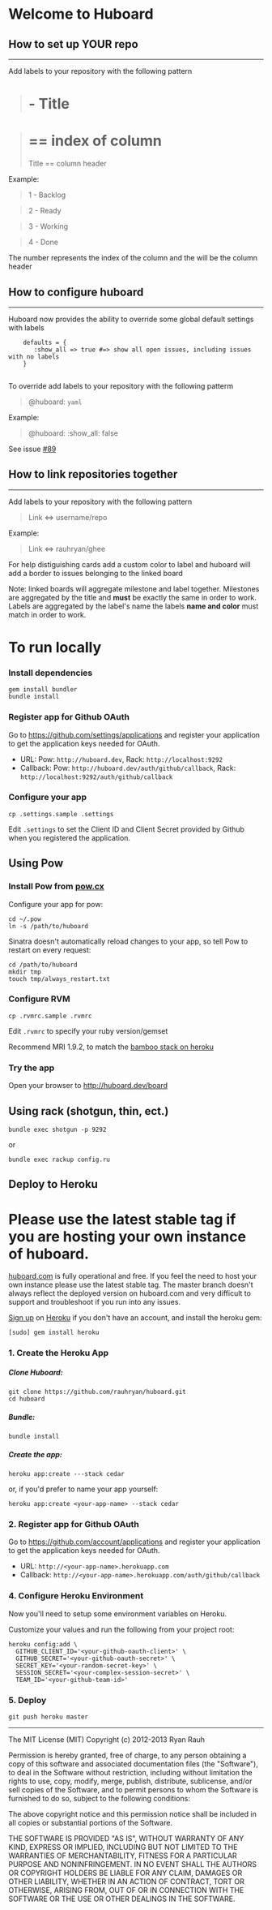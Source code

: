 # Welcome to Huboard

How to set up YOUR repo
--------------------------
* * *

Add labels to your repository with the following pattern

>  # - Title

>  # == index of column
>  Title == column header

Example:

>  1 - Backlog

>  2 - Ready

>  3 - Working

>  4 - Done

The number represents the index of the column and the will be the column header

How to configure huboard
-------------------------
* * * 

Huboard now provides the ability to override some global default
settings with labels

```
    defaults = {
       :show_all => true #=> show all open issues, including issues with no labels
    }


```

To override add labels to your repository with the following patterm

>    @huboard: `yaml`

Example:

>    @huboard: :show_all: false

See issue [#89](https://github.com/rauhryan/huboard/issues/89)


How to link repositories together
--------------------------
* * *

Add labels to your repository with the following pattern

>  Link <=> username/repo

Example:

> Link <=> rauhryan/ghee

For help distiguishing cards add a custom color to label and huboard
will add a border to issues belonging to the linked board

Note:
    linked boards will aggregate milestone and label together.
Milestones are aggregated by the title and **must** be exactly the
same in order to work. Labels are aggregated by the label's name the
labels **name and color** must match in order to work.


# To run locally

### Install dependencies

    gem install bundler
    bundle install

### Register app for Github OAuth

Go to https://github.com/settings/applications and register your
application to get the application keys needed for OAuth.

- URL: Pow: `http://huboard.dev`, Rack: `http://localhost:9292`
- Callback: Pow: `http://huboard.dev/auth/github/callback`, Rack:
  `http://localhost:9292/auth/github/callback`

### Configure your app

    cp .settings.sample .settings

Edit `.settings` to set the Client ID and Client Secret provided by
Github when you registered the application.

## Using Pow

### Install Pow from [pow.cx](http://pow.cx)

Configure your app for pow:

    cd ~/.pow
    ln -s /path/to/huboard

Sinatra doesn't automatically reload changes to your app, so tell Pow to restart on every request:

    cd /path/to/huboard
    mkdir tmp
    touch tmp/always_restart.txt

### Configure RVM

    cp .rvmrc.sample .rvmrc

Edit `.rvmrc` to specify your ruby version/gemset

Recommend MRI 1.9.2, to match the [bamboo stack on heroku](http://devcenter.heroku.com/articles/stack)


### Try the app

Open your browser to http://huboard.dev/board

## Using rack (shotgun, thin, ect.)

`bundle exec shotgun -p 9292`

or

`bundle exec rackup config.ru`


## Deploy to Heroku

# Please use the latest stable tag if you are hosting your own instance of huboard.

[huboard.com](http://huboard.com) is fully operational and free. If you feel the need to host your own instance
please use the latest stable tag. The master branch doesn't always reflect the deployed version on huboard.com and
very difficult to support and troubleshoot if you run into any issues.

[Sign up](https://api.heroku.com/signup) on [Heroku](http://www.heroku.com/) if you don't have an account, and install the heroku gem:

```
[sudo] gem install heroku
```

### 1. Create the Heroku App

##### Clone Huboard:

```
git clone https://github.com/rauhryan/huboard.git
cd huboard
```

##### Bundle:

```
bundle install
```

##### Create the app:

```
heroku app:create ---stack cedar
```

or, if you'd prefer to name your app yourself:

```
heroku app:create <your-app-name> --stack cedar
```


### 2. Register app for Github OAuth

Go to https://github.com/account/applications and register your
application to get the application keys needed for OAuth.

- URL: `http://<your-app-name>.herokuapp.com`
- Callback: `http://<your-app-name>.herokuapp.com/auth/github/callback`



### 4. Configure Heroku Environment

Now you'll need to setup some environment variables on Heroku. 

Customize your values and run the following from your project root:

```
heroku config:add \
  GITHUB_CLIENT_ID='<your-github-oauth-client>' \
  GITHUB_SECRET='<your-github-oauth-secret>' \
  SECRET_KEY='<your-random-secret-key>' \
  SESSION_SECRET='<your-complex-session-secret>' \
  TEAM_ID='<your-github-team-id>'
```

### 5. Deploy

```
git push heroku master
```

-------

The MIT License (MIT)
Copyright (c) 2012-2013 Ryan Rauh

Permission is hereby granted, free of charge, to any person obtaining a copy of this software and associated documentation files (the "Software"), to deal in the Software without restriction, including without limitation the rights to use, copy, modify, merge, publish, distribute, sublicense, and/or sell copies of the Software, and to permit persons to whom the Software is furnished to do so, subject to the following conditions:

The above copyright notice and this permission notice shall be included in all copies or substantial portions of the Software.

THE SOFTWARE IS PROVIDED "AS IS", WITHOUT WARRANTY OF ANY KIND, EXPRESS OR IMPLIED, INCLUDING BUT NOT LIMITED TO THE WARRANTIES OF MERCHANTABILITY, FITNESS FOR A PARTICULAR PURPOSE AND NONINFRINGEMENT. IN NO EVENT SHALL THE AUTHORS OR COPYRIGHT HOLDERS BE LIABLE FOR ANY CLAIM, DAMAGES OR OTHER LIABILITY, WHETHER IN AN ACTION OF CONTRACT, TORT OR OTHERWISE, ARISING FROM, OUT OF OR IN CONNECTION WITH THE SOFTWARE OR THE USE OR OTHER DEALINGS IN THE SOFTWARE.
